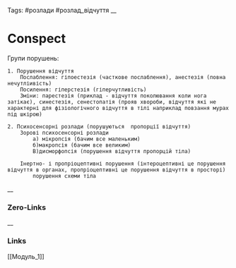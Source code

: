 Tags: #розлади #розлад_відчуття
__
# Conspect

Групи порушень:

	1. Порушення відчуття
		Послаблення: гіпоестезія (часткове послаблення), анестезія (повна нечутліивість)
		Посилення: гіперстезія (гіперчутливість)
		Зміни: парестезія (приклад - відчуття поколювання коли нога затікає), синестезія, сенестопатія (прояв хвороби, відчуття які не характерні для фізіологічного відчуття в тілі наприклад повзання мурах під шкірою)

	2. Психосенсорні розлади (порушуються  пропорції відчуття)
		Зорові психосенсорні розлади
			а) мікропсія (бачим все маленьким)
			б)макропсія (бачим все великим)
			В)дисморфопсія (порушення відчуття пропорцій тіла)
			
		Інертно- і пропріоцептивні порушення (інтероцептивні це порушення відчуття в органах, пропріоцептивні це порушення відчуття в просторі)
			порушення схеми тіла
__

### Zero-Links

__
### Links
[[Модуль_1]]